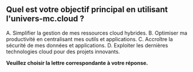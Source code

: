 ## Quel est votre objectif principal en utilisant l'univers-mc.cloud ?

A. Simplifier la gestion de mes ressources cloud hybrides.
B. Optimiser ma productivité en centralisant mes outils et applications.
C. Accroître la sécurité de mes données et applications.
D. Exploiter les dernières technologies cloud pour des projets innovants.

**Veuillez choisir la lettre correspondante à votre réponse.** 


